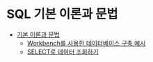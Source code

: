 # SQL 기본 이론과 문법

- [기본 이론과 문법](https://github.com/BOOOO0/mysql-python/tree/main/sql-basic)
  - [Workbench를 사용한 데이터베이스 구축 예시](https://github.com/BOOOO0/mysql-python/tree/main/sql-basic/table-tutorial)
  - [SELECT로 데이터 조회하기](https://github.com/BOOOO0/mysql-python/tree/main/sql-basic/select-tutorial)
